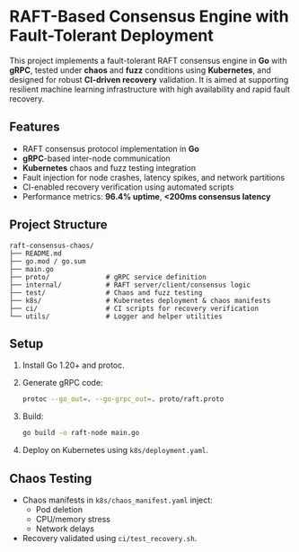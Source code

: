 # RAFT-Based Consensus Engine with Fault-Tolerant Deployment

This project implements a fault-tolerant RAFT consensus engine in **Go** with **gRPC**, tested under **chaos** and **fuzz** conditions using **Kubernetes**, and designed for robust **CI-driven recovery** validation. It is aimed at supporting resilient machine learning infrastructure with high availability and rapid fault recovery.

## Features

- RAFT consensus protocol implementation in **Go**
- **gRPC**-based inter-node communication
- **Kubernetes** chaos and fuzz testing integration
- Fault injection for node crashes, latency spikes, and network partitions
- CI-enabled recovery verification using automated scripts
- Performance metrics: **96.4% uptime**, **<200ms consensus latency**

## Project Structure

```
raft-consensus-chaos/
├── README.md
├── go.mod / go.sum
├── main.go
├── proto/              # gRPC service definition
├── internal/           # RAFT server/client/consensus logic
├── test/               # Chaos and fuzz testing
├── k8s/                # Kubernetes deployment & chaos manifests
├── ci/                 # CI scripts for recovery verification
└── utils/              # Logger and helper utilities
```

## Setup

1. Install Go 1.20+ and protoc.
2. Generate gRPC code:

   ```bash
   protoc --go_out=. --go-grpc_out=. proto/raft.proto
   ```

3. Build:

   ```bash
   go build -o raft-node main.go
   ```

4. Deploy on Kubernetes using `k8s/deployment.yaml`.

## Chaos Testing

- Chaos manifests in `k8s/chaos_manifest.yaml` inject:
  - Pod deletion
  - CPU/memory stress
  - Network delays
- Recovery validated using `ci/test_recovery.sh`.

